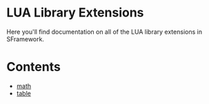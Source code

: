 # LUA Library Extensions
Here you'll find documentation on all of the LUA library extensions in SFramework.

# Contents
- [math](https://github.com/mitchwadair/sidescroller-framework/blob/master/doc/API/LUA%20Library%20Extensions/math.md)
- [table](https://github.com/mitchwadair/sidescroller-framework/blob/master/doc/API/LUA%20Library%20Extensions/table.md)
